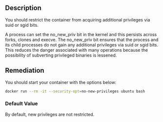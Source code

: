 ## Description

You should restrict the container from acquiring additional privileges via suid or sgid bits.

A process can set the no_new_priv bit in the kernel and this persists across forks, clones and execve. The no_new_priv bit ensures that the process and its child processes do not gain any additional privileges via suid or sgid bits. This reduces the danger associated with many operations because the possibility of subverting privileged binaries is lessened.

## Remediation

You should start your container with the options below:

```bash
docker run --rm -it --security-opt=no-new-privileges ubuntu bash
```

### Default Value

By default, new privileges are not restricted.

